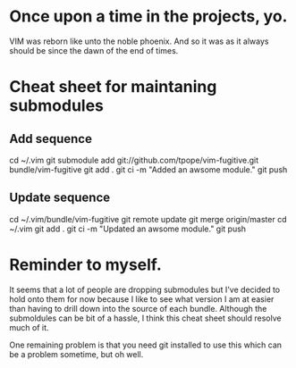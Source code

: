 # Once upon a time in the projects, yo.

VIM was reborn like unto the noble phoenix.  And so it was as it always should be since the dawn of the end of times.

# Cheat sheet for maintaning submodules

## Add sequence
cd ~/.vim
git submodule add git://github.com/tpope/vim-fugitive.git bundle/vim-fugitive
git add .
git ci -m "Added an awsome module."
git push

## Update sequence
cd ~/.vim/bundle/vim-fugitive
git remote update
git merge origin/master
cd ~/.vim
git add .
git ci -m "Updated an awsome module."
git push

# Reminder to myself.
It seems that a lot of people are dropping submodules but I've decided to hold onto them for now because I like to see what version I am at easier than having to drill down into the source of each bundle. Although the submoldules can be bit of a hassle, I think this cheat sheet should resolve much of it.

One remaining problem is that you need git installed to use this which can be a problem sometime, but oh well.
